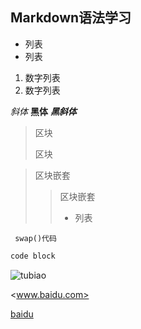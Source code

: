 ## Markdown语法学习



* 列表
* 列表

1. 数字列表
2. 数字列表

*斜体*    **黑体**   ***黑斜体***

> 区块
>
> 区块

> 区块嵌套
>
> > 区块嵌套
> >
> > * 列表

` swap()代码`

```c++
code block		
```



![tubiao](C:\Users\pc\Pictures\04.BSJG.001.png)

<www.baidu.com>

[baidu](www.baidu.com)







## 





​	

